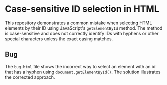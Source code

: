# Case-sensitive ID selection in HTML

This repository demonstrates a common mistake when selecting HTML elements by their ID using JavaScript's `getElementById` method.  The method is case-sensitive and does not correctly identify IDs with hyphens or other special characters unless the exact casing matches.

## Bug
The `bug.html` file shows the incorrect way to select an element with an id that has a hyphen using `document.getElementById()`.  The solution illustrates the corrected approach.